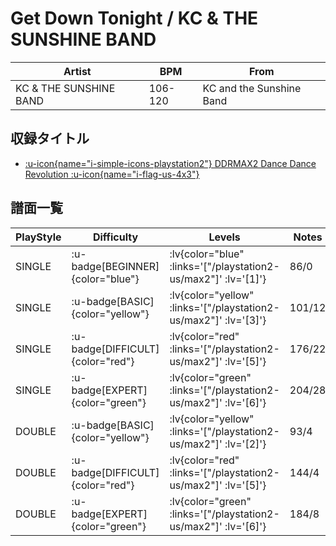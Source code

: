 # Get Down Tonight / KC & THE SUNSHINE BAND

|Artist|BPM|From|
|------|---|----|
|KC & THE SUNSHINE BAND|106-120|KC and the Sunshine Band|

## 収録タイトル

- [ :u-icon{name="i-simple-icons-playstation2"} DDRMAX2 Dance Dance Revolution :u-icon{name="i-flag-us-4x3"} ](/playstation2-us/max2)

## 譜面一覧

|PlayStyle|Difficulty|Levels|Notes|Movie|
|---------|----------|------|-----|-----|
|SINGLE| :u-badge[BEGINNER]{color="blue"} | :lv{color="blue" :links='["/playstation2-us/max2"]' :lv='[1]'} |86/0||
|SINGLE| :u-badge[BASIC]{color="yellow"} | :lv{color="yellow" :links='["/playstation2-us/max2"]' :lv='[3]'} |101/12||
|SINGLE| :u-badge[DIFFICULT]{color="red"} | :lv{color="red" :links='["/playstation2-us/max2"]' :lv='[5]'} |176/22||
|SINGLE| :u-badge[EXPERT]{color="green"} | :lv{color="green" :links='["/playstation2-us/max2"]' :lv='[6]'} |204/28||
|DOUBLE| :u-badge[BASIC]{color="yellow"} | :lv{color="yellow" :links='["/playstation2-us/max2"]' :lv='[2]'} |93/4||
|DOUBLE| :u-badge[DIFFICULT]{color="red"} | :lv{color="red" :links='["/playstation2-us/max2"]' :lv='[5]'} |144/4||
|DOUBLE| :u-badge[EXPERT]{color="green"} | :lv{color="green" :links='["/playstation2-us/max2"]' :lv='[6]'} |184/8||
